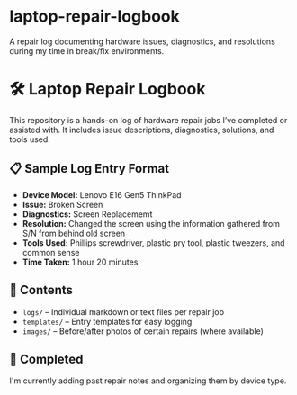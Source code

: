 # laptop-repair-logbook
A repair log documenting hardware issues, diagnostics, and resolutions during my time in break/fix environments.
# 🛠️ Laptop Repair Logbook

This repository is a hands-on log of hardware repair jobs I’ve completed or assisted with. It includes issue descriptions, diagnostics, solutions, and tools used.

## 📋 Sample Log Entry Format

- **Device Model:** Lenovo E16 Gen5 ThinkPad  
- **Issue:** Broken Screen
- **Diagnostics:** Screen Replacememt  
- **Resolution:** Changed the screen using the information gathered from S/N from behind old screen   
- **Tools Used:** Phillips screwdriver, plastic pry tool, plastic tweezers, and common sense 
- **Time Taken:** 1 hour 20 minutes  

## 📁 Contents

- `logs/` – Individual markdown or text files per repair job
- `templates/` – Entry templates for easy logging
- `images/` – Before/after photos of certain repairs (where available)

## 🚧 Completed

I'm currently adding past repair notes and organizing them by device type.

